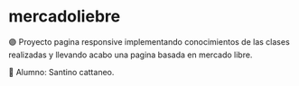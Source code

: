 # mercadoliebre

🟣 Proyecto pagina responsive implementando conocimientos de las clases realizadas y llevando acabo una pagina basada en mercado libre.

💓 Alumno: Santino cattaneo.